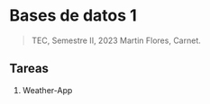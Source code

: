 Bases de datos 1
================
>TEC, Semestre II, 2023
>Martin Flores, Carnet.

## Tareas

1. Weather-App

